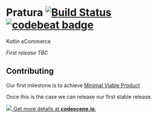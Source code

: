 # Pratura [![Build Status](https://travis-ci.org/craigjbass/pratura.svg?branch=master)](https://travis-ci.org/craigjbass/pratura) [![codebeat badge](https://codebeat.co/badges/9f655d0b-02c1-48e6-9707-bca0b37573b8)](https://codebeat.co/projects/github-com-craigjbass-pratura-master)
 
Kotlin eCommerce

*First release TBC*

## Contributing

Our first milestone is to achieve [Minimal Viable Product](https://github.com/craigjbass/pratura/projects/1)

Once this is the case we can release our first stable release.
 
 
[![](https://codescene.io/projects/1516/status.svg) Get more details at **codescene.io**.](https://codescene.io/projects/1516/jobs/latest-successful/results)
